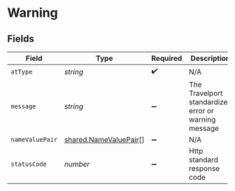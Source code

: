 # Warning


## Fields

| Field                                                          | Type                                                           | Required                                                       | Description                                                    | Example                                                        |
| -------------------------------------------------------------- | -------------------------------------------------------------- | -------------------------------------------------------------- | -------------------------------------------------------------- | -------------------------------------------------------------- |
| `atType`                                                       | *string*                                                       | :heavy_check_mark:                                             | N/A                                                            | Error                                                          |
| `message`                                                      | *string*                                                       | :heavy_minus_sign:                                             | The Travelport standardized error or warning message           |                                                                |
| `nameValuePair`                                                | [shared.NameValuePair](../../models/shared/namevaluepair.md)[] | :heavy_minus_sign:                                             | N/A                                                            |                                                                |
| `statusCode`                                                   | *number*                                                       | :heavy_minus_sign:                                             | Http standard response code                                    |                                                                |